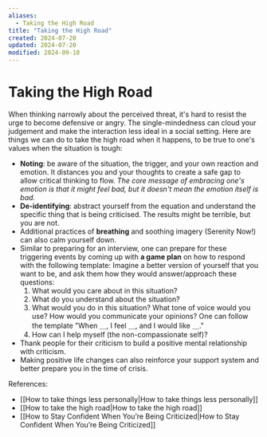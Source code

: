 ```yaml
---
aliases:
  - Taking the High Road
title: "Taking the High Road"
created: 2024-07-20
updated: 2024-07-20
modified: 2024-09-10
---
```


# Taking the High Road

When thinking narrowly about the perceived threat, it's hard to resist the urge to become defensive or angry. The single-mindedness can cloud your judgement and make the interaction less ideal in a social setting. Here are things we can do to take the high road when it happens, to be true to one's values when the situation is tough:

- **Noting**: be aware of the situation, the trigger, and your own reaction and emotion. It distances you and your thoughts to create a safe gap to allow critical thinking to flow. *The core message of embracing one's emotion is that it might feel bad, but it doesn't mean the emotion itself is bad.*
- **De-identifying**: abstract yourself from the equation and understand the specific thing that is being criticised. The results might be terrible, but you are not.
- Additional practices of **breathing** and soothing imagery (Serenity Now!) can also calm yourself down.
- Similar to preparing for an interview, one can prepare for these triggering events by coming up with **a game plan** on how to respond with the following template:
	Imagine a better version of yourself that you want to be, and ask them how they would answer/approach these questions:
	1. What would you care about in this situation?
	2. What do you understand about the situation?
	3. What would you do in this situation? What tone of voice would you use? How would you communicate your opinions? One can follow the template "When ＿, I feel ＿, and I would like ＿."
	4. How can I help myself (the non-compassionate self)?
- Thank people for their criticism to build a positive mental relationship with criticism.
- Making positive life changes can also reinforce your support system and better prepare you in the time of crisis.

References:
- [[How to take things less personally|How to take things less personally]]
- [[How to take the high road|How to take the high road]]
- [[How to Stay Confident When You’re Being Criticized|How to Stay Confident When You’re Being Criticized]]
